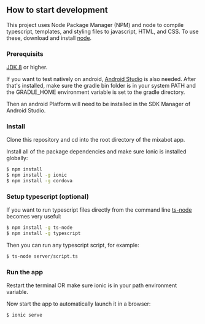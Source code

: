 ## How to start development

This project uses Node Package Manager (NPM) and node to compile typescript, 
templates, and styling files to javascript, HTML, and CSS.
To use these, download and install [node](https://nodejs.org/en/download/).
### Prerequisits
[JDK 8](http://www.oracle.com/technetwork/java/javase/downloads/jdk8-downloads-2133151.html) or higher.

If you want to test natively on android, 
[Android Studio](https://developer.android.com/studio/install.html) is also needed.
After that's installed, make sure the gradle bin folder is in your system PATH and the 
GRADLE_HOME environment variable is set to the gradle directory.

Then an android Platform will need to be installed in the SDK Manager of Android Studio.

### Install
Clone this repository and cd into the root directory of the mixabot app.

Install all of the package dependencies and make sure Ionic
is installed globally:

```bash
$ npm install
$ npm install -g ionic
$ npm install -g cordova
```

### Setup typescript (optional)
If you want to run typescript files directly from the command line
[ts-node](https://github.com/TypeStrong/ts-node) becomes very useful:
```bash
$ npm install -g ts-node
$ npm install -g typescript
```

Then you can run any typescript script, for example:

```bash
$ ts-node server/script.ts
```

### Run the app
Restart the terminal OR make sure ionic is in your path environment
variable.

Now start the app to automatically launch it in a browser:

```bash
$ ionic serve
```


